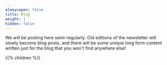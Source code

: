 ```yaml
---
alwaysopen: false
title: Blog
weight: 1
hidden: false
---
```


We will be posting here semi-regularly. Old editions of the newsletter will slowly become blog posts, and there will be some unique long form content written just for the blog that you won't find anywhere else!

{{% children %}}